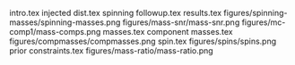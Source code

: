 intro.tex
injected dist.tex
spinning followup.tex
results.tex
figures/spinning-masses/spinning-masses.png
figures/mass-snr/mass-snr.png
figures/mc-comp1/mass-comps.png
masses.tex
component masses.tex
figures/compmasses/compmasses.png
spin.tex
figures/spins/spins.png
prior constraints.tex
figures/mass-ratio/mass-ratio.png
